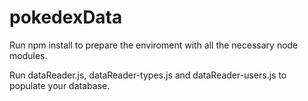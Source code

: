 # pokedexData

Run npm install to prepare the enviroment with all the necessary node modules.

Run dataReader.js, dataReader-types.js and dataReader-users.js to populate your database.

